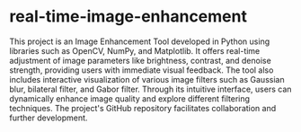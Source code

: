 # real-time-image-enhancement

This project is an Image Enhancement Tool developed in Python using libraries such as OpenCV, NumPy, and Matplotlib. 
It offers real-time adjustment of image parameters like brightness, contrast, and denoise strength, providing users with immediate visual feedback. 
The tool also includes interactive visualization of various image filters such as Gaussian blur, bilateral filter, and Gabor filter. Through its intuitive interface, users can dynamically enhance image quality and explore different filtering techniques. 
The project's GitHub repository facilitates collaboration and further development.

